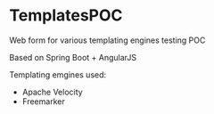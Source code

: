 # TemplatesPOC
Web form for various templating engines testing POC

Based on Spring Boot + AngularJS

Templating emgines used:
- Apache Velocity
- Freemarker
